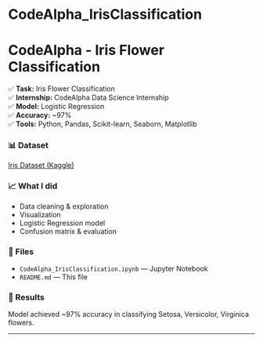# CodeAlpha_IrisClassification
# CodeAlpha - Iris Flower Classification

✅ **Task:** Iris Flower Classification  
✅ **Internship:** CodeAlpha Data Science Internship  
✅ **Model:** Logistic Regression  
✅ **Accuracy:** ~97%  
✅ **Tools:** Python, Pandas, Scikit-learn, Seaborn, Matplotlib

### 📊 Dataset
[Iris Dataset (Kaggle)](https://www.kaggle.com/datasets/saurabh00007/iriscsv)

### 📈 What I did
- Data cleaning & exploration
- Visualization
- Logistic Regression model
- Confusion matrix & evaluation

### 📂 Files
- `CodeAlpha_IrisClassification.ipynb` — Jupyter Notebook
- `README.md` — This file

### 🌟 Results
Model achieved ~97% accuracy in classifying Setosa, Versicolor, Virginica flowers.

---
